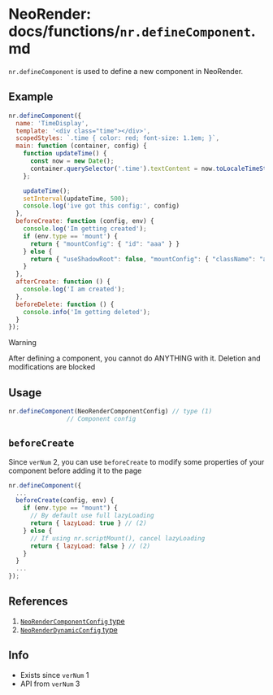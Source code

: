 # NeoRender: docs/functions/`nr.defineComponent`.md

`nr.defineComponent` is used to define a new component in NeoRender.

## Example
```js
nr.defineComponent({
  name: 'TimeDisplay',
  template: '<div class="time"></div>',
  scopedStyles: `.time { color: red; font-size: 1.1em; }`,
  main: function (container, config) {
    function updateTime() {
      const now = new Date();
      container.querySelector('.time').textContent = now.toLocaleTimeString();
    };

    updateTime();
    setInterval(updateTime, 500);
    console.log('ive got this config:', config)
  },
  beforeCreate: function (config, env) {
    console.log('Im getting created');
    if (env.type == 'mount') {
      return { "mountConfig": { "id": "aaa" } }
    } else {
      return { "useShadowRoot": false, "mountConfig": { "className": "aaa" } }
    }
  },
  afterCreate: function () {
    console.log('I am created');
  },
  beforeDelete: function () {
    console.info('Im getting deleted');
  }
});
```

> [!WARNING]  
> After defining a component, you cannot do ANYTHING with it. Deletion and modifications are blocked

## Usage
```ts
nr.defineComponent(NeoRenderComponentConfig) // type (1)
                // Component config
```

## `beforeCreate`
Since `verNum` 2, you can use `beforeCreate` to modify some properties of your component before adding it to the page
```js
nr.defineComponent({
  ...
  beforeCreate(config, env) {
    if (env.type == "mount") {
      // By default use full lazyLoading
      return { lazyLoad: true } // (2)
    } else {
      // If using nr.scriptMount(), cancel lazyLoading
      return { lazyLoad: false } // (2)
    }
  }
  ...
});
```

## References
1. [`NeoRenderComponentConfig` type](../types/NeoRenderComponentConfig.md)
2. [`NeoRenderDynamicConfig` type](../types/NeoRenderDynamicConfig.md)

## Info
- Exists since `verNum` 1
- API from `verNum` 3